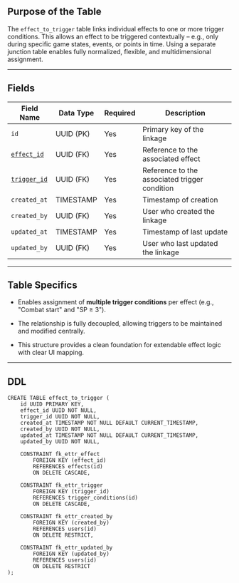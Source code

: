 ## Purpose of the Table

The `effect_to_trigger` table links individual effects to one or more trigger conditions. This allows an effect to be triggered contextually – e.g., only during specific game states, events, or points in time. Using a separate junction table enables fully normalized, flexible, and multidimensional assignment.

---

## Fields

| Field Name                                        | Data Type | Required | Description                                   |
| ------------------------------------------------- | --------- | -------- | --------------------------------------------- |
| `id`                                              | UUID (PK) | Yes      | Primary key of the linkage                    |
| [`effect_id`](Table%20-%20effects.md)             | UUID (FK) | Yes      | Reference to the associated effect            |
| [`trigger_id`](Table%20-%20trigger_conditions.md) | UUID (FK) | Yes      | Reference to the associated trigger condition |
| `created_at`                                      | TIMESTAMP | Yes      | Timestamp of creation                         |
| `created_by`                                      | UUID (FK) | Yes      | User who created the linkage                  |
| `updated_at`                                      | TIMESTAMP | Yes      | Timestamp of last update                      |
| `updated_by`                                      | UUID (FK) | Yes      | User who last updated the linkage             |

---

## Table Specifics

- Enables assignment of **multiple trigger conditions** per effect (e.g., "Combat start" and "SP ≥ 3").
    
- The relationship is fully decoupled, allowing triggers to be maintained and modified centrally.
    
- This structure provides a clean foundation for extendable effect logic with clear UI mapping.
    

---

## DDL

```
CREATE TABLE effect_to_trigger (
    id UUID PRIMARY KEY,
    effect_id UUID NOT NULL,
    trigger_id UUID NOT NULL,
    created_at TIMESTAMP NOT NULL DEFAULT CURRENT_TIMESTAMP,
    created_by UUID NOT NULL,
    updated_at TIMESTAMP NOT NULL DEFAULT CURRENT_TIMESTAMP,
    updated_by UUID NOT NULL,

    CONSTRAINT fk_ettr_effect
        FOREIGN KEY (effect_id)
        REFERENCES effects(id)
        ON DELETE CASCADE,

    CONSTRAINT fk_ettr_trigger
        FOREIGN KEY (trigger_id)
        REFERENCES trigger_conditions(id)
        ON DELETE CASCADE,

    CONSTRAINT fk_ettr_created_by
        FOREIGN KEY (created_by)
        REFERENCES users(id)
        ON DELETE RESTRICT,

    CONSTRAINT fk_ettr_updated_by
        FOREIGN KEY (updated_by)
        REFERENCES users(id)
        ON DELETE RESTRICT
);
```